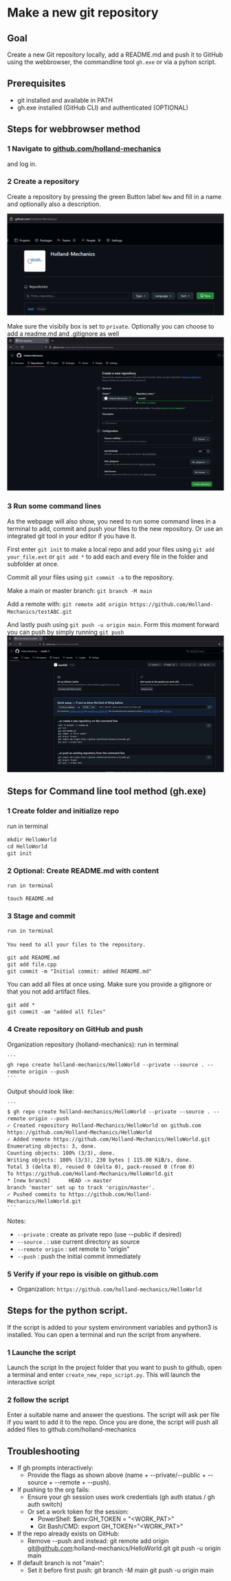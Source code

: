 # Make a new git repository

## Goal
Create a new Git repository locally, add a README.md and push it to GitHub using the webbrowser, the commandline tool `gh.exe` or via a pyhon script.

## Prerequisites
- git installed and available in PATH
- gh.exe installed (GitHub CLI) and authenticated (OPTIONAL)

## Steps for webbrowser method

### 1 Navigate to [github.com/holland-mechanics]() 
and log in.

### 2 Create a repository 
Create a repository by pressing the green Button label `New` and fill in a name and optionally also a description. 

![Image 1](src/gh1.png)

Make sure the visibily box is set to `private`. Optionally you can choose to add a readme.md and .gitignore as well
![Image 2](src/gh2.png)

### 3 Run some command lines
As the webpage will also show, you need to run some command lines in a terminal to add, commit and push your files to the new repository. Or use an integrated git tool in your editor if you have it.

First enter `git init` to make a local repo and add your files using `git add your_file.ext` or `git add *` to add each and every file in the folder and subfolder at once.

Commit all your files using `git commit -a` to the repository.

Make a main or master branch: `git branch -M main`

Add a remote with: `git remote add origin https://github.com/Holland-Mechanics/testABC.git`

And lastly push using  `git push -u origin main`. Form this moment forward you can push by simply running `git push`
![Image 3](src/gh3.png)

## Steps for Command line tool method (gh.exe)

### 1 Create folder and initialize repo
run in terminal

   ```
   mkdir HelloWorld
   cd HelloWorld
   git init
   ```

### 2 Optional: Create README.md with content
    run in terminal
    
   ```
   touch README.md
   ```

### 3 Stage and commit
    run in terminal
    
    You need to all your files to the repository.

   ```
   git add README.md
   git add file.cpp
   git commit -m "Initial commit: added README.md"
   ```
   
   You can add all files at once using. Make sure you provide a gitignore or that you not add artifact files.

   ```
   git add *
   git commit -am "added all files"
   ```

### 4 Create repository on GitHub and push

   Organization repository (holland-mechanics):
   run in terminal

    ```
    gh repo create holland-mechanics/HelloWorld --private --source . --remote origin --push
    ```

   Output should look like:
    
    ```
    $ gh repo create holland-mechanics/HelloWorld --private --source . --remote origin --push
    ✓ Created repository Holland-Mechanics/HelloWorld on github.com
    https://github.com/Holland-Mechanics/HelloWorld
    ✓ Added remote https://github.com/Holland-Mechanics/HelloWorld.git
    Enumerating objects: 3, done.
    Counting objects: 100% (3/3), done.
    Writing objects: 100% (3/3), 230 bytes | 115.00 KiB/s, done.
    Total 3 (delta 0), reused 0 (delta 0), pack-reused 0 (from 0)
    To https://github.com/Holland-Mechanics/HelloWorld.git
    * [new branch]      HEAD -> master
    branch 'master' set up to track 'origin/master'.
    ✓ Pushed commits to https://github.com/Holland-Mechanics/HelloWorld.git
    ```

   Notes:
   - `--private`   : create as private repo (use --public if desired)
   - `--source` .  : use current directory as source
   - `--remote origin` : set remote to "origin"
   - `--push`      : push the initial commit immediately


### 5 Verify if your repo is visible on github.com

   - Organization: `https://github.com/holland-mechanics/HelloWorld`

## Steps for the python script.
If the script is added to your system environment variables and python3 is installed. You can open a terminal and run the script from anywhere.

### 1 Launche the script
Launch the script In the project folder that you want to push to github, open a terminal and enter `create_new_repo_script.py`. This will launch the interactive script

### 2 follow the script
Enter a suitable name and answer the questions. The script will ask per file if you want to add it to the repo. Once you are done, the script will push all added files to github.com/holland-mechanics



## Troubleshooting

- If gh prompts interactively:
  - Provide the flags as shown above (name + --private/--public + --source + --remote + --push).
- If pushing to the org fails:
  - Ensure your gh session uses work credentials (gh auth status / gh auth switch)
  - Or set a work token for the session:
    - PowerShell:   $env:GH_TOKEN = "<WORK_PAT>"
    - Git Bash/CMD: export GH_TOKEN="<WORK_PAT>"
- If the repo already exists on GitHub:
  - Remove --push and instead:
    git remote add origin git@github.com:holland-mechanics/HelloWorld.git
    git push -u origin main
- If default branch is not "main":
  - Set it before first push:
    git branch -M main
    git push -u origin main


